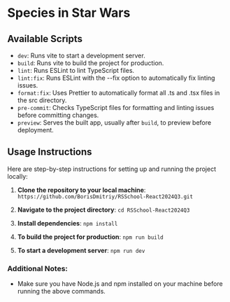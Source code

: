 # Species in Star Wars

## Available Scripts

- `dev`: Runs vite to start a development server.
- `build`: Runs vite to build the project for production.
- `lint`: Runs ESLint to lint TypeScript files.
- `lint:fix`: Runs ESLint with the --fix option to automatically fix linting issues.
- `format:fix`: Uses Prettier to automatically format all .ts and .tsx files in the src directory.
- `pre-commit`: Checks TypeScript files for formatting and linting issues before committing changes.
- `preview`: Serves the built app, usually after `build`, to preview before deployment.

## Usage Instructions

Here are step-by-step instructions for setting up and running the project locally:
1. **Clone the repository to your local machine**: 
`https://github.com/BorisDmitriy/RSSchool-React2024Q3.git`

2. **Navigate to the project directory**: 
`cd RSSchool-React2024Q3`

3. **Install dependencies**: 
`npm install`

4. **To build the project for production**: 
`npm run build`

5. **To start a development server**: 
`npm run dev`

### Additional Notes:

- Make sure you have Node.js and npm installed on your machine before running the above commands.
